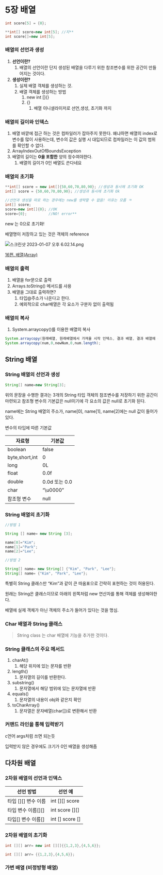# 5장 배열

```c
int score[5] = {0};
```

```java
**int[] score=new int[5]; //지**
int score[]=new int[5];
```

### 배열의 선언과 생성

1. **선언이란?**
    1. 배열의 선언이란 단지 생성된 배열을 다루기 위한 참조변수를 위한 공간이 만들어지는 것이다.
2. **생성이란?**
    1. 실제 배열 객체를 생성하는 것.
    2. 배열 객체를 생성하는 방법
        1. new int []{}
        2. {}
            1. 배열 이니셜라이저로 선언,생성, 초기화 까지

### 배열의 길이와 인덱스

1. 배열 바깥에 접근 하는 것은 컴파일러가 잡아주지 못한다.
왜냐하면 배열의 index로 변수를 많이 사용하는데, 변수의 값은 실행 시 대입되므로 컴파일러는 이 값의 범위를 확인할 수 없다.
2. ArrayIndexOutOfBoundsException
3. 배열의 길이는 **0을 포함한** 양의 정수여야한다.
    1. 배열의 길이가 0인 배열도 쓴다네요

### 배열의 초기화

```java
**int[] score = new int[]{50,60,70,80,90}; //생성과 동시에 초기화 OK
int[] score = {50,60,70,80,90}; //생성과 동시에 초기화 Ok

//선언과 생성을 따로 하는 경우에는 new를 생략할 수 없음! 이유는 모름 ㅋ
int[] score;
score=new int[]{0}; //OK
score={0};          //NO! error**
```

new 는 0으로 초기화!

배열명이 저장하고 있는 것은 객체의 reference

![스크린샷 2023-01-07 오후 6.02.14.png](5%E1%84%8C%E1%85%A1%E1%86%BC%20%E1%84%87%E1%85%A2%E1%84%8B%E1%85%A7%E1%86%AF%20533ddb1017cc4d97a0236af5e63873d8/%25E1%2584%2589%25E1%2585%25B3%25E1%2584%258F%25E1%2585%25B3%25E1%2584%2585%25E1%2585%25B5%25E1%2586%25AB%25E1%2584%2589%25E1%2585%25A3%25E1%2586%25BA_2023-01-07_%25E1%2584%258B%25E1%2585%25A9%25E1%2584%2592%25E1%2585%25AE_6.02.14.png)

[16편. 배열(Array)](https://blog.hexabrain.net/111)

### 배열의 출력

1. 배열을 for문으로 출력
2. Arrays.toString() 메서드를 사용
3. 배열을 그대로 출력하면?
    1. 타입@주소가 나온다고 한다.
    2. 예외적으로 char배열은 각 요소가 구분자 없이 출력됨

### 배열의 복사

1. System.arraycopy()를 이용한 배열의 복사

```java
System.arraycopy(원래배열, 원래배열에서 가져올 시작 인덱스, 결과 배열, 결과 배열에 복사할 인덱스, 개수 )
System.arraycopy(num,0,newNum,0,num.length);
```

## String 배열

### String 배열의 선언과 생성

```java
String[] name=new String[3];
```

위의 문장을 수행한 결과는 3개의 String 타입 객체의 참조변수를 저장하기 위한 공간이 마련되고 참조형 변수의 기본값은 null이기에 각 요소의 값은 null로 초기화 된다.

name에는 String 배열의 주소가, name[0], name[1], name[2]에는 null 값이 들어가있다.

변수의 타입에 따른 기본값

| 자료형 | 기본값 |
| --- | --- |
| boolean | false |
| byte,short,int | 0 |
| long | 0L |
| float | 0.0f |
| double | 0.0d 또는 0.0 |
| char | “\u0000” |
| 참조형 변수 | null |

### String 배열의 초기화

```java
//방법 1

String [] name= new String [3];

name[0]="Kim";
name[1]="Park";
name[2]="Lee";

//방법 2

String[] name= new String[] {"Kim", "Park", "Lee"};
String[] name= {"Kim", "Park", "Lee"};
```

특별히 String 클래스만 “Kim”과 같이 큰 따옴표으로 간략히 표현하는 것이 허용된다. 

원래는 String은 클래스이므로 아래의 왼쪽처럼 new 연산자를 통해 객체를 생성해야한다.

배열에 실제 객체가 아닌 객체의 주소가 들어가 있다는 것을 명심.

### Char 배열과 String 클래스

> String class 는 char 배열에 기능을 추가한 것이다.
> 

### String 클래스의 주요 메서드

1. charAt()
    1. 해당 위치에 있는 문자를 반환
2. length()
    1. 문자열의 길이를 반환한다.
3. substring()
    1. 문자열에서 해당 범위에 있는 문자열에 반환
4. equals()
    1. 문자열의 내용이 obj와 같은지 확인
5. toCharArray()
    1. 문자열은 문자배열(char[])로 변환해서 반환

### 커맨드 라인을 통해 입력받기

c언어 args처럼 쓰면 되는듯

입력받지 않은 경우에도 크기가 0인 배열을 생성해줌

## 다차원 배열

### 2차원 배열의 선언과 인덱스

| 선언 방법 | 선언 예 |
| --- | --- |
| 타입 [][] 변수 이름 | int [][] score |
| 타입 변수 이름[][] | int score [][] |
| 타입[] 변수 이름[] | int [] score [] |

### 2차원 배열의 초기화

```java
int [][] arr= new int [][]{{1,2,3},{4,5,6}};

int [][] arr= {{1,2,3},{4,5,6}};
```

### 가변 배열 (비정방형 배열)